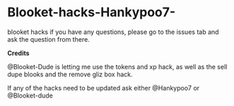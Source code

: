 # Blooket-hacks-Hankypoo7-
blooket hacks
if you have any questions, please go to the issues tab and ask the question from there.

**Credits**

@Blooket-Dude is letting me use the tokens and xp hack, as well as the sell dupe blooks and the remove gliz box hack. 


If any of the hacks need to be updated ask either @Hankypoo7 or @Blooket-dude
